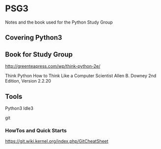 # PSG3
Notes and the book used for the Python Study Group 

## Covering Python3


## Book for Study Group
http://greenteapress.com/wp/think-python-2e/

Think Python
How to Think Like a Computer Scientist
Allen B. Downey
2nd Edition, Version 2.2.20


## Tools

Python3
Idle3

git


### HowTos and Quick Starts

https://git.wiki.kernel.org/index.php/GitCheatSheet





